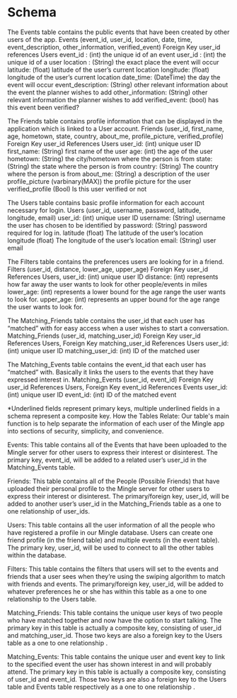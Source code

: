 # Schema
The Events table contains the public events that have been created by other users of the app.
Events (event_id, user_id, location, date, time, event_description, other_information, verified_event)
	Foreign Key user_id references Users
event_id : (int) the unique id of an event
user_id : (int) the unique id of a user
location : (String) the exact place the event will occur
latitude: (float) latitude of the user’s current location
longitude: (float) longitude of the user’s current location
date_time: (DateTime) the day the event will occur
event_description: (String) other relevant information about the event the planner wishes to add
other_information: (String) other relevant information the planner wishes to add
verified_event: (bool) has this event been verified? 

The Friends table contains profile information that can be displayed in the application which is linked to a User account.
Friends (user_id, first_name, age, hometown, state, country, about_me, profile_picture, verified_profile)
	Foreign Key user_id References Users
user_id: (int) unique user ID
first_name: (String) first name of the user
age: (int) the age of the user
hometown: (String) the city/hometown where the person is from
state: (String) the state where the person is from
country: (String) The country where the person is from
about_me: (String) a description of the user
profile_picture (varbinary(MAX)) the profile picture for the user
verified_profile (Bool) Is this user verified or not

The Users table contains basic profile information for each account necessary for login.
Users (user_id, username, password, latitude, longitude, email)
user_id: (int) unique user ID
username: (String) username the user has chosen to be identified by
password: (String) password required for log in.
latitude (float) The latitude of the user’s location
longitude (float) The longitude of the user’s location
email: (String) user email

The Filters table contains the preferences users are looking for in a friend.
Filters (user_id, distance, lower_age, upper_age)
	Foreign Key user_id References Users,
user_id: (int) unique user ID
distance: (int) represents how far away the user wants to look for other people/events in miles
lower_age: (int) represents a lower bound for the age range the user wants to look for.
upper_age: (int) represents an upper bound for the age range the user wants to look for.

The Matching_Friends table contains the user_id that each user has “matched” with for easy access when a user wishes to start a conversation.
Matching_Friends (user_id, matching_user_id)
	Foreign Key user_id References Users,
	Foreign Key matching_user_id References Users
user_id: (int) unique user ID
matching_user_id: (int) ID of the matched user

The Matching_Events table contains the event_id that each user has “matched” with. Basically it links the users to the events that they have expressed interest in. 
Matching_Events (user_id, event_id)
	Foreign Key user_id References Users,
	Foreign Key event_id References Events
user_id: (int) unique user ID
event_id: (int) ID of the matched event


*Underlined fields represent primary keys, multiple underlined fields in a schema represent a composite key.
How the Tables Relate:
Our table's main function is to help separate the information of each user of the Mingle app into sections of security, simplicity, and convenience.

Events: This table contains all of the Events that have been uploaded to the Mingle server for other users to express their interest or disinterest. The primary key, event_id, will be added to a related user’s user_id in the Matching_Events table.

Friends: This table contains all of the People (Possible Friends) that have uploaded their personal profile to the Mingle server for other users to express their interest or disinterest. The primary/foreign key, user_id, will be added to another user’s user_id in the Matching_Friends table as a one to one relationship of user_ids.

Users: This table contains all the user information of all the people who have registered a profile in our Mingle database. Users can create one friend profile (in the friend table) and multiple events (in the event table). The primary key, user_id, will be used to connect to all the other tables within the database.

Filters: This table contains the filters that users will set to the events and friends that a user sees when they’re using the swiping algorithm to match with friends and events. The primary/foreign key, user_id, will be added to whatever preferences he or she has within this table as a one to one relationship to the Users table.

Matching_Friends: This table contains the unique user keys of two people who have matched together and now have the option to start talking. The primary key in this table is actually a composite key, consisting of user_id and matching_user_id. Those two keys are also a foreign key to the Users table as a one to one relationship .

Matching_Events: This table contains the unique user and event key to link to the specified event the user has shown interest in and will probably attend. The primary key in this table is actually a composite key, consisting of user_id and event_id. Those two keys are also a foreign key to the Users table and Events table respectively as a one to one relationship .
